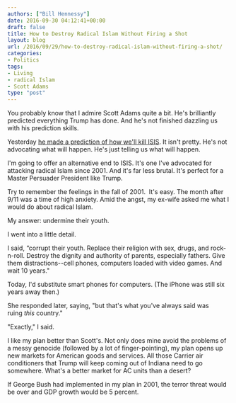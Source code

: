 ```yaml
---
authors: ["Bill Hennessy"]
date: 2016-09-30 04:12:41+00:00
draft: false
title: How to Destroy Radical Islam Without Firing a Shot
layout: blog
url: /2016/09/29/how-to-destroy-radical-islam-without-firing-a-shot/
categories:
- Politics
tags:
- Living
- radical Islam
- Scott Adams
type: "post"
---
```


You probably know that I admire Scott Adams quite a bit. He's brilliantly predicted everything Trump has done. And he's not finished dazzling us with his prediction skills.

Yesterday [he made a prediction of how we'll kill ISIS](https://blog.dilbert.com/post/151056198611/the-wall-around-isis). It isn't pretty. He's not advocating what will happen. He's just telling us what will happen.

I'm going to offer an alternative end to ISIS. It's one I've advocated for attacking radical Islam since 2001. And it's far less brutal. It's perfect for a Master Persuader President like Trump.

Try to remember the feelings in the fall of 2001.  It's easy. The month after 9/11 was a time of high anxiety. Amid the angst, my ex-wife asked me what I would do about radical Islam.

My answer: undermine their youth.

I went into a little detail.

I said, “corrupt their youth. Replace their religion with sex, drugs, and rock-n-roll. Destroy the dignity and authority of parents, especially fathers. Give them distractions--cell phones, computers loaded with video games. And wait 10 years."

Today, I'd substitute smart phones for computers. (The iPhone was still six years away then.)

She responded later, saying, "but that's what you've always said was ruing _this_ country."

"Exactly," I said.

I like my plan better than Scott's. Not only does mine avoid the problems of a messy genocide (followed by a lot of finger-pointing), my plan opens up new markets for American goods and services. All those Carrier air conditioners that Trump will keep coming out of Indiana need to go somewhere. What's a better market for AC units than a desert?

If George Bush had implemented in my plan in 2001, the terror threat would be over and GDP growth would be 5 percent.
